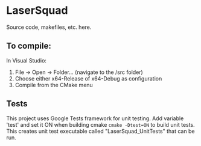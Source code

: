 # LaserSquad

Source code, makefiles, etc. here.

## To compile:

In Visual Studio:

1. File -> Open -> Folder... (navigate to the /src folder)
2. Choose either x64-Release of x64-Debug as configuration
3. Compile from the CMake menu

## Tests
This project uses Google Tests framework for unit testing.
Add variable 'test' and set it ON when building cmake `cmake -Dtest=ON` to build unit tests.
This creates unit test executable called "LaserSquad_UnitTests" that can be run.